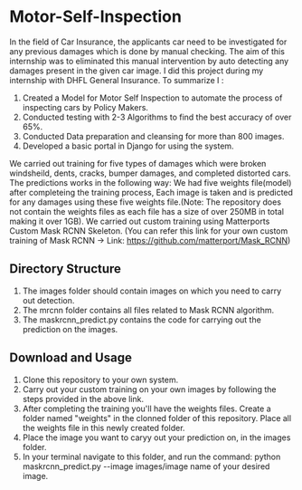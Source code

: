 # Motor-Self-Inspection

In the field of Car Insurance, the applicants car need to be investigated for any previous damages which is done by manual checking. The aim of this internship was to eliminated this manual intervention
by auto detecting any damages present in the given car image. I did this project during my internship with DHFL General Insurance. To summarize I :

  1. Created a Model for Motor Self Inspection to automate the process of inspecting cars by Policy Makers.
  2. Conducted testing with 2-3 Algorithms to find the best accuracy of over 65%.
  3. Conducted Data preparation and cleansing for more than 800 images.
  4. Developed a basic portal in Django for using the system.
  
We carried out training for five types of damages which were broken windsheild, dents, cracks, bumper damages, and completed distorted cars. The predictions works in the following
way: We had five weights file(model) after completeing the training process, Each image is taken and is predicted for any damages using these five weights file.(Note: The repository
does not contain the weights files as each file has a size of over 250MB in total making it over 1GB).
We carried out custom training using Matterports Custom Mask RCNN Skeleton. (You can refer this link for your own custom training of Mask RCNN -> Link: https://github.com/matterport/Mask_RCNN)
  
## Directory Structure

  1. The images folder should contain images on which you need to carry out detection.
  2. The mrcnn folder contains all files related to Mask RCNN algorithm.
  3. The maskrcnn_predict.py contains the code for carrying out the prediction on the images.
  
## Download and Usage

  1. Clone this repository to your own system.
  2. Carry out your custom training on your own images by following the steps provided in the above link.
  3. After completing the training you'll have the weights files. Create a folder named "weights" in the clonned folder of this repository. Place all the weights file in this newly created folder.
  4. Place the image you want to caryy out your prediction on, in the images folder.
  4. In your terminal navigate to this folder, and run the command: python maskrcnn_predict.py --image images/image name of your desired image.
